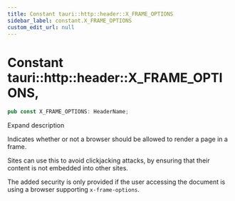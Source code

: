 ```yaml
---
title: Constant tauri::http::header::X_FRAME_OPTIONS
sidebar_label: constant.X_FRAME_OPTIONS
custom_edit_url: null
---
```


  # Constant tauri::http&#x3A;:header::X_FRAME_OPTIONS,

```rs
pub const X_FRAME_OPTIONS: HeaderName;
```

Expand description

Indicates whether or not a browser should be allowed to render a page in a frame.

Sites can use this to avoid clickjacking attacks, by ensuring that their content is not embedded into other sites.

The added security is only provided if the user accessing the document is using a browser supporting `x-frame-options`.
  